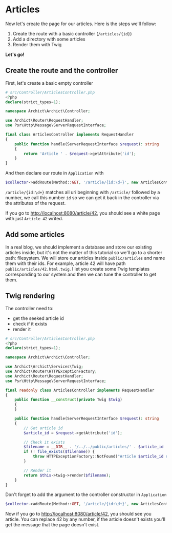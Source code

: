 # Articles

Now let's create the page for our articles. Here is the steps we'll follow:

1. Create the route with a basic controller (`/articles/{id}`)
2. Add a directory with some articles
3. Render them with Twig

**Let's go!**

## Create the route and the controller

First, let's create a basic empty controller

```php
# src/Controller/ArticlesController.php
<?php
declare(strict_types=1);

namespace Archict\Archict\Controller;

use Archict\Router\RequestHandler;
use Psr\Http\Message\ServerRequestInterface;

final class ArticlesController implements RequestHandler
{
    public function handle(ServerRequestInterface $request): string
    {
        return 'Article ' . $request->getAttribute('id');
    }
}
```

And then declare our route in `Application` with

```php
$collector->addRoute(Method::GET, '/article/{id:\d+}', new ArticlesController());
```

`/article/{id:\d+}` matches all uri beginning with `/article/` followed by a number, we call this number `id` so we can get it back in the controller via the attributes of the request.

If you go to <http://localhost:8080/article/42>, you should see a white page with just `Article 42` writed.

## Add some articles

In a real blog, we should implement a database and store our existing articles inside, but it's not the matter of this tutorial so we'll go to a shorter path: filesystem. We will store our articles inside `public/articles` and name them with their ids. For example, article 42 will have path `public/articles/42.html.twig`. I let you create some Twig templates corresponding to our system and then we can tune the controller to get them.

## Twig rendering

The controller need to:

- get the seeked article id
- check if it exists
- render it

```php
# src/Controller/ArticlesController.php
<?php
declare(strict_types=1);

namespace Archict\Archict\Controller;

use Archict\Archict\Services\Twig;
use Archict\Router\HTTPExceptionFactory;
use Archict\Router\RequestHandler;
use Psr\Http\Message\ServerRequestInterface;

final readonly class ArticlesController implements RequestHandler
{
    public function __construct(private Twig $twig)
    {
    }

    public function handle(ServerRequestInterface $request): string
    {
        // Get article id
        $article_id = $request->getAttribute('id');

        // Check it exists
        $filename = __DIR__ . '/../../public/articles/' . $article_id . '.html.twig';
        if (! file_exists($filename)) {
            throw HTTPExceptionFactory::NotFound("Article $article_id not found");
        }

        // Render it
        return $this->twig->render($filename);
    }
}
```

Don't forget to add the argument to the controller constructor in `Application`

```php
$collector->addRoute(Method::GET, '/article/{id:\d+}', new ArticlesController($this->twig));
```

Now if you go to <http://localhost:8080/article/42>, you should see you article. You can replace 42 by any number, if the article doesn't exists you'll get the message that the page doesn't exist.
